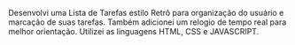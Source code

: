 Desenvolvi uma Lista de Tarefas estilo Retrô para organização do usuário e marcação de suas tarefas. Também adicionei um relogio de tempo real para melhor orientação. Utilizei as linguagens HTML, CSS e JAVASCRIPT.
